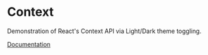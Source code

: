 # Context

Demonstration of React's Context API via Light/Dark theme toggling.

[Documentation](https://github.com/jinyoungch0i/react-notes/blob/master/Context.md)
